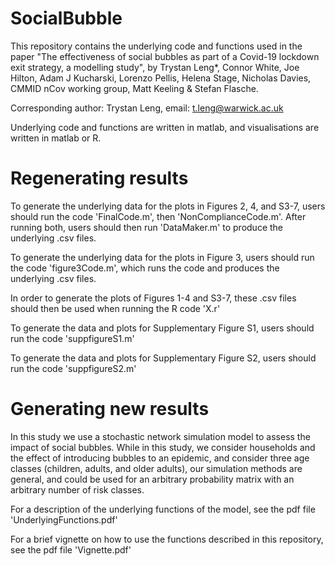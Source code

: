 # SocialBubble

This repository contains the underlying code and functions used in the paper "The effectiveness of social bubbles as part of a 
Covid-19 lockdown exit strategy, a modelling study", by Trystan Leng*, Connor White, Joe Hilton, Adam J Kucharski, 
Lorenzo Pellis, Helena Stage, Nicholas Davies, CMMID nCov working group, Matt Keeling & Stefan Flasche.

Corresponding author: Trystan Leng, email: t.leng@warwick.ac.uk

Underlying code and functions are written in matlab, and visualisations are written in matlab or R.

# Regenerating results

To generate the underlying data for the plots in Figures 2, 4, and S3-7, users should run the code 'FinalCode.m', then 
'NonComplianceCode.m'. After running both, users should then run 'DataMaker.m' to produce the underlying .csv files. 

To generate the underlying data for the plots in Figure 3, users should run the code 'figure3Code.m', which runs the code
and produces the underlying .csv files.

In order to generate the plots of Figures 1-4 and S3-7, these .csv files should then be used when running the R code 'X.r'

To generate the data and plots for Supplementary Figure S1, users should run the code 'suppfigureS1.m'

To generate the data and plots for Supplementary Figure S2, users should run the code 'suppfigureS2.m'

# Generating new results

In this study we use a stochastic network simulation model to assess the impact of social bubbles. While in this study, we 
consider households and the effect of introducing bubbles to an epidemic, and consider three age classes (children, adults, 
and older adults), our simulation methods are general, and could be used for an arbitrary probability matrix with an arbitrary 
number of risk classes. 

For a description of the underlying functions of the model, see the pdf file 'UnderlyingFunctions.pdf'

For a brief vignette on how to use the functions described in this repository, see the pdf file 'Vignette.pdf'

